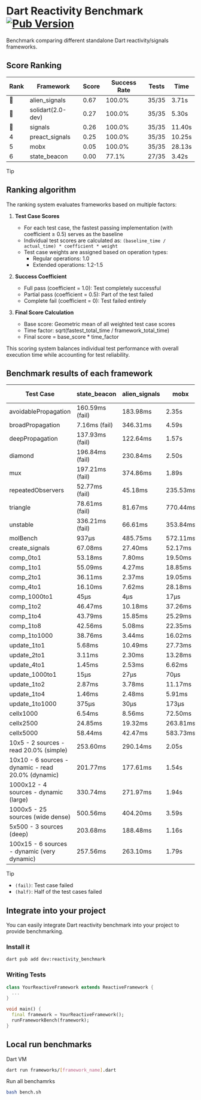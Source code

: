 # Dart Reactivity Benchmark [![Pub Version](https://img.shields.io/pub/v/reactivity_benchmark)](https://pub.dev/packages/reactivity_benchmark)

Benchmark comparing different standalone Dart reactivity/signals frameworks.

## Score Ranking

<!-- ranking start -->
| Rank | Framework | Score | Success Rate | Tests | Time |
|------|-----------|-------|--------------|-------|------|
| 🥇 | alien_signals | 0.67 | 100.0% | 35/35 | 3.71s |
| 🥈 | solidart(2.0-dev) | 0.27 | 100.0% | 35/35 | 5.30s |
| 🥉 | signals | 0.26 | 100.0% | 35/35 | 11.40s |
| 4 | preact_signals | 0.25 | 100.0% | 35/35 | 10.25s |
| 5 | mobx | 0.05 | 100.0% | 35/35 | 28.13s |
| 6 | state_beacon | 0.00 | 77.1% | 27/35 | 3.42s |

<!-- ranking end -->

> [!TIP]
> ## Ranking algorithm
>
> The ranking system evaluates frameworks based on multiple factors:
>
> 1. **Test Case Scores**
>    - For each test case, the fastest passing implementation (with coefficient ≥ 0.5) serves as the baseline
>    - Individual test scores are calculated as: `(baseline_time / actual_time) * coefficient * weight`
>    - Test case weights are assigned based on operation types:
>      - Regular operations: 1.0
>      - Extended operations: 1.2-1.5
>
> 2. **Success Coefficient**
>    - Full pass (coefficient = 1.0): Test completely successful
>    - Partial pass (coefficient = 0.5): Part of the test failed
>    - Complete fail (coefficient = 0): Test failed entirely
>
> 3. **Final Score Calculation**
>    - Base score: Geometric mean of all weighted test case scores
>    - Time factor: sqrt(fastest_total_time / framework_total_time)
>    - Final score = base_score * time_factor
>
> This scoring system balances individual test performance with overall execution time while accounting for test reliability.

## Benchmark results of each framework

<!-- test-case start -->
| Test Case | state_beacon | alien_signals | mobx | solidart(2.0-dev) | signals | preact_signals |
|---|---|---|---|---|---|---|
| avoidablePropagation | 160.59ms (fail) | 183.98ms | 2.35s | 273.83ms | 207.64ms | 201.84ms |
| broadPropagation | 7.16ms (fail) | 346.31ms | 4.59s | 509.17ms | 452.90ms | 464.10ms |
| deepPropagation | 137.93ms (fail) | 122.64ms | 1.57s | 167.98ms | 169.53ms | 176.12ms |
| diamond | 196.84ms (fail) | 230.84ms | 2.50s | 356.38ms | 277.61ms | 280.22ms |
| mux | 197.21ms (fail) | 374.86ms | 1.89s | 444.87ms | 449.54ms | 402.57ms |
| repeatedObservers | 52.77ms (fail) | 45.18ms | 235.53ms | 81.65ms | 44.84ms | 39.78ms |
| triangle | 78.61ms (fail) | 81.67ms | 770.44ms | 119.28ms | 101.81ms | 97.60ms |
| unstable | 336.21ms (fail) | 66.61ms | 353.84ms | 97.59ms | 79.12ms | 69.72ms |
| molBench | 937μs | 485.75ms | 572.11ms | 493.63ms | 486.39ms | 486.52ms |
| create_signals | 67.08ms | 27.40ms | 52.17ms | 77.39ms | 25.40ms | 5.20ms |
| comp_0to1 | 53.18ms | 7.80ms | 19.50ms | 28.48ms | 11.47ms | 17.46ms |
| comp_1to1 | 55.09ms | 4.27ms | 18.85ms | 47.37ms | 26.03ms | 14.43ms |
| comp_2to1 | 36.11ms | 2.37ms | 19.05ms | 38.72ms | 18.57ms | 15.96ms |
| comp_4to1 | 16.10ms | 7.62ms | 28.18ms | 5.08ms | 1.94ms | 14.50ms |
| comp_1000to1 | 45μs | 4μs | 17μs | 21μs | 4μs | 4μs |
| comp_1to2 | 46.47ms | 10.18ms | 37.26ms | 37.65ms | 19.18ms | 15.53ms |
| comp_1to4 | 43.79ms | 15.85ms | 25.29ms | 17.36ms | 11.13ms | 27.11ms |
| comp_1to8 | 42.56ms | 5.08ms | 22.35ms | 22.13ms | 8.48ms | 7.16ms |
| comp_1to1000 | 38.76ms | 3.44ms | 16.02ms | 17.01ms | 4.17ms | 5.86ms |
| update_1to1 | 5.68ms | 10.49ms | 27.73ms | 15.97ms | 9.01ms | 8.69ms |
| update_2to1 | 3.11ms | 2.30ms | 13.28ms | 7.79ms | 4.47ms | 4.26ms |
| update_4to1 | 1.45ms | 2.53ms | 6.62ms | 4.05ms | 2.23ms | 2.38ms |
| update_1000to1 | 15μs | 27μs | 70μs | 39μs | 22μs | 21μs |
| update_1to2 | 2.87ms | 3.78ms | 11.17ms | 8.02ms | 4.47ms | 4.66ms |
| update_1to4 | 1.46ms | 2.48ms | 5.91ms | 3.99ms | 2.21ms | 2.16ms |
| update_1to1000 | 375μs | 30μs | 173μs | 170μs | 43μs | 906μs |
| cellx1000 | 6.54ms | 8.56ms | 72.50ms | 12.17ms | 9.54ms | 9.73ms |
| cellx2500 | 24.85ms | 19.32ms | 263.81ms | 34.51ms | 31.70ms | 26.18ms |
| cellx5000 | 58.44ms | 42.47ms | 583.73ms | 74.47ms | 63.59ms | 66.83ms |
| 10x5 - 2 sources - read 20.0% (simple) | 253.60ms | 290.14ms | 2.05s | 375.42ms | 510.40ms | 444.67ms |
| 10x10 - 6 sources - dynamic - read 20.0% (dynamic) | 201.77ms | 177.61ms | 1.54s | 249.46ms | 281.76ms | 269.54ms |
| 1000x12 - 4 sources - dynamic (large) | 330.74ms | 271.97ms | 1.94s | 457.94ms | 3.96s | 3.68s |
| 1000x5 - 25 sources (wide dense) | 500.56ms | 404.20ms | 3.59s | 592.75ms | 3.42s | 2.72s |
| 5x500 - 3 sources (deep) | 203.68ms | 188.48ms | 1.16s | 251.55ms | 223.98ms | 222.77ms |
| 100x15 - 6 sources - dynamic (very dynamic) | 257.56ms | 263.10ms | 1.79s | 379.57ms | 483.81ms | 448.37ms |

<!-- test-case end -->

> [!TIP]
> - `(fail)`: Test case failed
> - `(half)`: Half of the test cases failed

## Integrate into your project

You can easily integrate Dart reactivity benchmark into your project to provide benchmarking.

### Install it

```bash
dart pub add dev:reactivity_benchmark
```

### Writing Tests

```dart
class YourReactiveFramework extends ReactiveFramework {
  ...
}

void main() {
  final framework = YourReactiveFramework();
  runFrameworkBench(framework);
}
```

## Local run benchmarks

Dart VM
```bash
dart run frameworks/[framework_name].dart
```

Run all benchamrks
```bash
bash bench.sh
```
